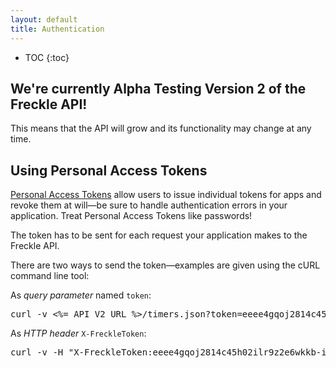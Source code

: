 ```yaml
---
layout: default
title: Authentication
---
```


* TOC
{:toc}

<div class="note">
<h2>We're currently Alpha Testing Version 2 of the Freckle API!</h2>
<p>This means that the API will grow and its functionality may change at any time.</p>
</div>

## Using Personal Access Tokens

[Personal Access Tokens](http://help.letsfreckle.com/import-export-api/api) allow users to issue individual tokens for apps and revoke them at will—be sure to handle authentication errors in your application. Treat Personal Access Tokens like passwords!

The token has to be sent for each request your application makes to the Freckle API.

There are two ways to send the token—examples are given using the cURL command line tool:

As *query parameter* named `token`:


<pre class="terminal">
curl -v <%= API_V2_URL %>/timers.json?token=eeee4gqoj2814c45h02ilr9z2e6wkkb-iytjzqvf4u2xxljmvu4haua92jbhf8p
</pre>


As *HTTP header* `X-FreckleToken`:

<pre class="terminal">
curl -v -H "X-FreckleToken:eeee4gqoj2814c45h02ilr9z2e6wkkb-iytjzqvf4u2xxljmvu4haua92jbhf8p" <%= API_V2_URL %>/timers.json
</pre>